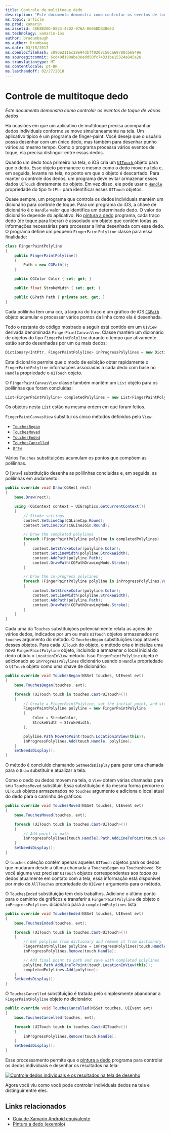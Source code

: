 ```yaml
---
title: Controle de multitoque dedo
description: "Este documento demonstra como controlar os eventos de toque de vários dedos"
ms.topic: article
ms.prod: xamarin
ms.assetid: 48E8B20D-0833-43D2-976A-0605DDB386E3
ms.technology: xamarin-ios
author: bradumbaugh
ms.author: brumbaug
ms.date: 03/18/2017
ms.openlocfilehash: c096e211bc29e94dbff0202c50ca69780cb6849e
ms.sourcegitcommit: 6cd40d190abe38edd50fc74331be15324a845a28
ms.translationtype: MT
ms.contentlocale: pt-BR
ms.lasthandoff: 02/27/2018
---
```

# <a name="multi-touch-finger-tracking"></a>Controle de multitoque dedo

_Este documento demonstra como controlar os eventos de toque de vários dedos_

Há ocasiões em que um aplicativo de multitoque precisa acompanhar dedos individuais conforme se move simultaneamente na tela. Um aplicativo típico é um programa de finger-paint. Você deseja que o usuário possa desenhar com um único dedo, mas também para desenhar punho vários ao mesmo tempo. Como o programa processa vários eventos de toque, ela precisa distinguir entre essas dedos.

Quando um dedo toca primeiro na tela, o iOS cria um [ `UITouch` ](https://developer.xamarin.com/api/type/UIKit.UITouch/) objeto para que o dedo. Esse objeto permanece o mesmo como o dedo move na tela e, em seguida, levante na tela, no ponto em que o objeto é descartado. Para manter o controle dos dedos, um programa deve evitar armazenar esses dados `UITouch` diretamente do objeto. Em vez disso, ele pode usar o [ `Handle` ](https://developer.xamarin.com/api/property/Foundation.NSObject.Handle/) propriedade do tipo `IntPtr` para identificar esses `UITouch` objetos.

Quase sempre, um programa que controla os dedos individuais mantém um dicionário para controle de toque. Para um programa do iOS, a chave de dicionário é o `Handle` valor que identifica um determinado dedo. O valor do dicionário depende do aplicativo. No [pintura a dedo](https://developer.xamarin.com/samples/monotouch/ApplicationFundamentals/FingerPaint) programa, cada traço dedo (de toque para liberar) é associado um objeto que contém todas as informações necessárias para processar a linha desenhada com esse dedo. O programa define um pequeno `FingerPaintPolyline` classe para essa finalidade:

```csharp
class FingerPaintPolyline
{
    public FingerPaintPolyline()
    {
        Path = new CGPath();
    }

    public CGColor Color { set; get; }

    public float StrokeWidth { set; get; }

    public CGPath Path { private set; get; }
}
```

Cada polilinha tem uma cor, a largura do traço e um gráfico de iOS [ `CGPath` ](https://developer.xamarin.com/api/type/CoreGraphics.CGPath/) objeto acumular e processar vários pontos da linha como ela é desenhada.


Todo o restante do código mostrado a seguir está contido em um `UIView` derivada denominada `FingerPaintCanvasView`. Classe mantém um dicionário de objetos do tipo `FingerPaintPolyline` durante o tempo que ativamente estão sendo desenhadas por um ou mais dedos:

```csharp
Dictionary<IntPtr, FingerPaintPolyline> inProgressPolylines = new Dictionary<IntPtr, FingerPaintPolyline>();
```

Este dicionário permite que o modo de exibição obter rapidamente o `FingerPaintPolyline` informações associadas a cada dedo com base no `Handle` propriedade o `UITouch` objeto.

O `FingerPaintCanvasView` classe também mantém um `List` objeto para os polilinhas que foram concluídas:

```csharp
List<FingerPaintPolyline> completedPolylines = new List<FingerPaintPolyline>();
```

Os objetos nesta `List` estão na mesma ordem em que foram feitos.

`FingerPaintCanvasView` substitui os cinco métodos definidos pelo `View`:

- [`TouchesBegan`](https://developer.xamarin.com/api/member/UIKit.UIResponder.TouchesBegan/p/Foundation.NSSet/UIKit.UIEvent/)
- [`TouchesMoved`](https://developer.xamarin.com/api/member/UIKit.UIResponder.TouchesMoved/p/Foundation.NSSet/UIKit.UIEvent/)
- [`TouchesEnded`](https://developer.xamarin.com/api/member/UIKit.UIResponder.TouchesEnded/p/Foundation.NSSet/UIKit.UIEvent/)
- [`TouchesCancelled`](https://developer.xamarin.com/api/member/UIKit.UIResponder.TouchesCancelled/p/Foundation.NSSet/UIKit.UIEvent/)
- [`Draw`](https://developer.xamarin.com/api/member/UIKit.UIView.Draw/p/CoreGraphics.CGRect/)

Vários `Touches` substituições acumulam os pontos que compõem as polilinhas.

O [`Draw`] substituição desenha as polilinhas concluídas e, em seguida, as polilinhas em andamento:

```csharp
public override void Draw(CGRect rect)
{
    base.Draw(rect);

    using (CGContext context = UIGraphics.GetCurrentContext())
    {
        // Stroke settings
        context.SetLineCap(CGLineCap.Round);
        context.SetLineJoin(CGLineJoin.Round);

        // Draw the completed polylines
        foreach (FingerPaintPolyline polyline in completedPolylines)
        {
            context.SetStrokeColor(polyline.Color);
            context.SetLineWidth(polyline.StrokeWidth);
            context.AddPath(polyline.Path);
            context.DrawPath(CGPathDrawingMode.Stroke);
        }

        // Draw the in-progress polylines
        foreach (FingerPaintPolyline polyline in inProgressPolylines.Values)
        {
            context.SetStrokeColor(polyline.Color);
            context.SetLineWidth(polyline.StrokeWidth);
            context.AddPath(polyline.Path);
            context.DrawPath(CGPathDrawingMode.Stroke);
        }
    }
}
```

Cada uma da `Touches` substituições potencialmente relata as ações de vários dedos, indicados por um ou mais `UITouch` objetos armazenados no `touches` argumento do método. O `TouchesBegan` substituições loop através desses objetos. Para cada `UITouch` do objeto, o método cria e inicializa uma nova `FingerPaintPolyline` objeto, incluindo a armazenar o local inicial do dedo obtido o `LocationInView` método. Isso `FingerPaintPolyline` objeto é adicionado ao `InProgressPolylines` dicionário usando o `Handle` propriedade o `UITouch` objeto como uma chave de dicionário:

```csharp
public override void TouchesBegan(NSSet touches, UIEvent evt)
{
    base.TouchesBegan(touches, evt);

    foreach (UITouch touch in touches.Cast<UITouch>())
    {
        // Create a FingerPaintPolyline, set the initial point, and store it
        FingerPaintPolyline polyline = new FingerPaintPolyline
        {
            Color = StrokeColor,
            StrokeWidth = StrokeWidth,
        };

        polyline.Path.MoveToPoint(touch.LocationInView(this));
        inProgressPolylines.Add(touch.Handle, polyline);
    }
    SetNeedsDisplay();
}
```

O método é concluído chamando `SetNeedsDisplay` para gerar uma chamada para o `Draw` substituir e atualizar a tela.

Como o dedo ou dedos movem na tela, o `View` obtém várias chamadas para seu `TouchesMoved` substituir. Essa substituição é da mesma forma percorre o `UITouch` objetos armazenados no `touches` argumento e adiciona o local atual do dedo para o caminho de gráficos:

```csharp
public override void TouchesMoved(NSSet touches, UIEvent evt)
{
    base.TouchesMoved(touches, evt);

    foreach (UITouch touch in touches.Cast<UITouch>())
    {
        // Add point to path
        inProgressPolylines[touch.Handle].Path.AddLineToPoint(touch.LocationInView(this));
    }
    SetNeedsDisplay();
}
```

O `touches` coleção contém apenas aqueles `UITouch` objetos para os dedos que mudaram desde a última chamada a `TouchesBegan` ou `TouchesMoved`. Se você alguma vez precisar `UITouch` objetos correspondentes aos *todos os* dedos atualmente em contato com a tela, essa informação está disponível por meio de `AllTouches` propriedade do `UIEvent` argumento para o método.

O `TouchesEnded` substituição tem dois trabalhos. Adicione o último ponto para o caminho de gráficos e transferir a `FingerPaintPolyline` de objeto o `inProgressPolylines` dicionário para a `completedPolylines` lista:

```csharp
public override void TouchesEnded(NSSet touches, UIEvent evt)
{
    base.TouchesEnded(touches, evt);

    foreach (UITouch touch in touches.Cast<UITouch>())
    {
        // Get polyline from dictionary and remove it from dictionary
        FingerPaintPolyline polyline = inProgressPolylines[touch.Handle];
        inProgressPolylines.Remove(touch.Handle);

        // Add final point to path and save with completed polylines
        polyline.Path.AddLineToPoint(touch.LocationInView(this));
        completedPolylines.Add(polyline);
    }
    SetNeedsDisplay();
}
```

O `TouchesCancelled` substituição é tratada pelo simplesmente abandonar a `FingerPaintPolyline` objeto no dicionário:

```csharp
public override void TouchesCancelled(NSSet touches, UIEvent evt)
{
    base.TouchesCancelled(touches, evt);

    foreach (UITouch touch in touches.Cast<UITouch>())
    {
        inProgressPolylines.Remove(touch.Handle);
    }
    SetNeedsDisplay();
}
```

Esse processamento permite que o [pintura a dedo](https://developer.xamarin.com/samples/monotouch/ApplicationFundamentals/FingerPaint) programa para controlar os dedos individuais e desenhar os resultados na tela:

[ ![](touch-tracking-images/image01.png "Controle dedos individuais e os resultados na tela de desenho")](touch-tracking-images/image01.png)

Agora você viu como você pode controlar individuais dedos na tela e distinguir entre eles.



## <a name="related-links"></a>Links relacionados

- [Guia de Xamarin Android equivalente](~/android/app-fundamentals/touch/touch-tracking.md)
- [Pintura a dedo (exemplo)](https://developer.xamarin.com/samples/monotouch/ApplicationFundamentals/FingerPaint)
